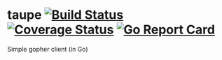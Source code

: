 # taupe [![Build Status](https://travis-ci.org/LouisBrunner/taupe.svg?branch=master)](https://travis-ci.org/LouisBrunner/taupe) [![Coverage Status](https://coveralls.io/repos/github/LouisBrunner/taupe/badge.svg?branch=master)](https://coveralls.io/github/LouisBrunner/taupe?branch=master) [![Go Report Card](https://goreportcard.com/badge/github.com/LouisBrunner/taupe)](https://goreportcard.com/report/github.com/LouisBrunner/taupe)
Simple gopher client (in Go)
